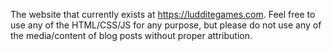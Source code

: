 The website that currently exists at https://ludditegames.com. Feel free to use any of the HTML/CSS/JS for any purpose, but please do not use any of the media/content of blog posts without proper attribution.
